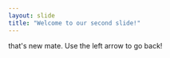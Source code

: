 ```yaml
---
layout: slide
title: "Welcome to our second slide!"
---
```

that's new mate.
Use the left arrow to go back!
